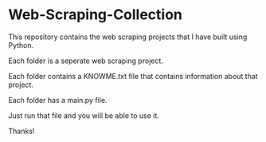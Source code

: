 # Web-Scraping-Collection
This repository contains the web scraping projects that I have built using Python.

Each folder is a seperate web scraping project.

Each folder contains a KNOWME.txt file that contains information about that project.

Each folder has a main.py file.

Just run that file and you will be able to use it.

Thanks!
